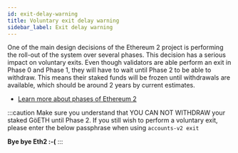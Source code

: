 ```yaml
---
id: exit-delay-warning
title: Voluntary exit delay warning
sidebar_label: Exit delay warning
---
```


One of the main design decisions of the Ethereum 2 project is performing the roll-out of the system over several phases. This decision has a serious impact on voluntary exits. Even though validators are able perform an exit in Phase 0 and Phase 1, they will have to wait until Phase 2 to be able to withdraw. This means their staked funds will be frozen until withdrawals are available, which should be around 2 years by current estimates.

* [Learn more about phases of Ethereum 2](https://docs.ethhub.io/ethereum-roadmap/ethereum-2.0/eth-2.0-phases/)

:::caution
Make sure you understand that YOU CAN NOT WITHDRAW your staked GöETH until Phase 2. If you still wish to perform a voluntary exit, please enter the below passphrase when using `accounts-v2 exit`

**Bye bye Eth2 :-(**
:::